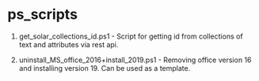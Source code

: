 # ps_scripts
1. get_solar_collections_id.ps1 - Script for getting id from collections of text and attributes via rest api.

2. uninstall_MS_office_2016+install_2019.ps1 - Removing office version 16 and installing version 19. Can be used as a template.
